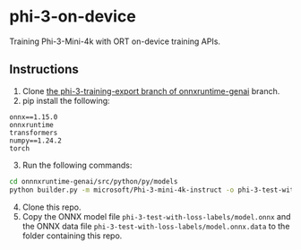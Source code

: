 # phi-3-on-device
Training Phi-3-Mini-4k with ORT on-device training APIs.

## Instructions
1. Clone [the phi-3-training-export branch of onnxruntime-genai](https://github.com/carzh/onnxruntime-genai/tree/carzh/phi-3-training-export) branch.
2. pip install the following:
```
onnx==1.15.0
onnxruntime
transformers
numpy==1.24.2
torch
```
3. Run the following commands:
```bash
cd onnnxruntime-genai/src/python/py/models
python builder.py -m microsoft/Phi-3-mini-4k-instruct -o phi-3-test-with-loss-labels -p fp32 -e cpu -c phi-3-test-temp-with-loss-labels
```
4. Clone this repo.
5. Copy the ONNX model file `phi-3-test-with-loss-labels/model.onnx` and the ONNX data file `phi-3-test-with-loss-labels/model.onnx.data` to the folder containing this repo.
